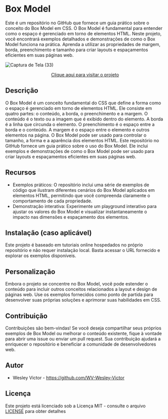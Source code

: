 # Box Model
 Este é um repositório no GitHub que fornece um guia prático sobre o conceito do Box Model em CSS. O Box Model é fundamental para entender como o espaço é gerenciado em torno de elementos HTML. Neste projeto, você encontrará exemplos detalhados e demonstrações de como o Box Model funciona na prática. Aprenda a utilizar as propriedades de margem, borda, preenchimento e tamanho para criar layouts e espaçamentos eficientes em suas páginas web.
 
![Captura de Tela (33)](https://github.com/WV-Wesley-Victor/Box-Model/assets/137107062/4d42b19a-a66d-48a5-ae15-491df4270b7f)
<p align="center">
  <a href="https://wv-wesley-victor.github.io/Pagina-de-Login-Simplificada/" target="_blank">Clique aqui para visitar o projeto</a>
</p>

## Descrição
O Box Model é um conceito fundamental do CSS que define a forma como o espaço é gerenciado em torno de elementos HTML. Ele consiste em quatro partes: o conteúdo, a borda, o preenchimento e a margem. O conteúdo é o texto ou a imagem que é exibido dentro do elemento. A borda é a linha que circunda o elemento. O preenchimento é o espaço entre a borda e o conteúdo. A margem é o espaço entre o elemento e outros elementos na página. O Box Model pode ser usado para controlar o tamanho, a forma e a aparência dos elementos HTML. Este repositório no GitHub fornece um guia prático sobre o uso do Box Model. Ele inclui exemplos e demonstrações de como o Box Model pode ser usado para criar layouts e espaçamentos eficientes em suas páginas web.

## Recursos
* Exemplos práticos: O repositório inclui uma série de exemplos de código que ilustram diferentes cenários do Box Model aplicados em elementos HTML, permitindo que você compreenda claramente o comportamento de cada propriedade.
* Demonstração interativa: Experimente um playground interativo para ajustar os valores do Box Model e visualizar instantaneamente o impacto nas dimensões e espaçamento dos elementos.

## Instalação (caso aplicável)
Este projeto é baseado em tutoriais online hospedados no próprio repositório e não requer instalação local. Basta acessar o URL fornecido e explorar os exemplos disponíveis.

## Personalização
Embora o projeto se concentre no Box Model, você pode estender o conteúdo para incluir outros conceitos relacionados a layout e design de páginas web. Use os exemplos fornecidos como ponto de partida para desenvolver suas próprias soluções e aprimorar suas habilidades em CSS.

## Contribuição
Contribuições são bem-vindas! Se você deseja compartilhar seus próprios exemplos de Box Model ou melhorar o conteúdo existente, fique à vontade para abrir uma issue ou enviar um pull request. Sua contribuição ajudará a enriquecer o repositório e beneficiar a comunidade de desenvolvedores web.

## Autor
* Wesley Victor - https://github.com/WV-Wesley-Victor

## Licença
Este projeto está licenciado sob a Licença MIT - consulte o arquivo [LICENSE](LICENSE)  para obter detalhes
